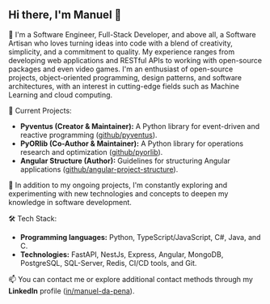 ## Hi there, I'm Manuel 👋

🔭 I'm a Software Engineer, Full-Stack Developer, and above all, a Software Artisan who loves turning ideas into code with a blend of creativity, simplicity, and a commitment to quality. My experience ranges from developing web applications and RESTful APIs to working with open-source packages and even video games. I'm an enthusiast of open-source projects, object-oriented programming, design patterns, and software architectures, with an interest in cutting-edge fields such as Machine Learning and cloud computing.

🚀 Current Projects:
  - **Pyventus (Creator & Maintainer):** A Python library for event-driven and reactive programming ([github/pyventus](https://github.com/mdapena/pyventus)).
  - **PyORlib (Co-Author & Maintainer):** A Python library for operations research and optimization ([github/pyorlib](https://github.com/dapensoft/pyorlib)).
  - **Angular Structure (Author):** Guidelines for structuring Angular applications ([github/angular-project-structure](https://github.com/mdapena/Angular-Project-Structure)).

🌱 In addition to my ongoing projects, I'm constantly exploring and experimenting with new technologies and concepts to deepen my knowledge in software development.

🛠️ Tech Stack:
  - **Programming languages:** Python, TypeScript/JavaScript, C#, Java, and C.
  - **Technologies:** FastAPI, NestJs, Express, Angular, MongoDB, PostgreSQL, SQL-Server, Redis, CI/CD tools, and Git.

📫 You can contact me or explore additional contact methods through my **LinkedIn** profile ([in/manuel-da-pena](https://linkedin.com/in/manuel-da-pena)).
